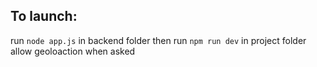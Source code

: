 ## To launch:

run `node app.js` in backend folder
then run `npm run dev` in project folder
allow geoloaction when asked